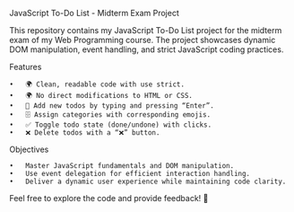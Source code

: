 JavaScript To-Do List - Midterm Exam Project

This repository contains my JavaScript To-Do List project for the midterm exam of my Web Programming course. The project showcases dynamic DOM manipulation, event handling, and strict JavaScript coding practices.

Features

	•	🌍 Clean, readable code with use strict.
	•	🌍 No direct modifications to HTML or CSS.
	•	📝 Add new todos by typing and pressing “Enter”.
	•	🗄️ Assign categories with corresponding emojis.
	•	✅ Toggle todo state (done/undone) with clicks.
	•	❌ Delete todos with a “❌” button.

Objectives

	•	Master JavaScript fundamentals and DOM manipulation.
	•	Use event delegation for efficient interaction handling.
	•	Deliver a dynamic user experience while maintaining code clarity.

Feel free to explore the code and provide feedback! 🎉
